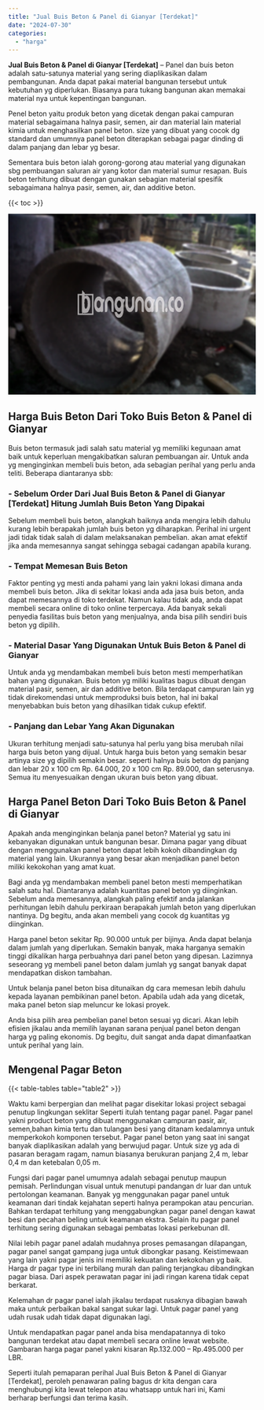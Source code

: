```yaml
---
title: "Jual Buis Beton & Panel di Gianyar [Terdekat]"
date: "2024-07-30"
categories: 
  - "harga"
---
```


**Jual Buis Beton & Panel di Gianyar \[Terdekat\]** – Panel dan buis beton adalah satu-satunya material yang sering diaplikasikan dalam pembangunan. Anda dapat pakai material bangunan tersebut untuk kebutuhan yg diperlukan. Biasanya para tukang bangunan akan memakai material nya untuk kepentingan bangunan.

Penel beton yaitu produk beton yang dicetak dengan pakai campuran material sebagaimana halnya pasir, semen, air dan material lain material kimia untuk menghasilkan panel beton. size yang dibuat yang cocok dg standard dan umumnya panel beton diterapkan sebagai pagar dinding di dalam panjang dan lebar yg besar.

Sementara buis beton ialah gorong-gorong atau material yang digunakan sbg pembuangan saluran air yang kotor dan material sumur resapan. Buis beton terhitung dibuat dengan gunakan sebagian material spesifik sebagaimana halnya pasir, semen, air, dan additive beton.

{{< toc >}}

![Jual Buis Beton & Panel di Gianyar [Terdekat]](/images/jual-panel-buis-beton-murah-32.png)

## Harga Buis Beton Dari Toko Buis Beton & Panel di Gianyar

Buis beton termasuk jadi salah satu material yg memiliki kegunaan amat baik untuk keperluan mengakibatkan saluran pembuangan air. Untuk anda yg menginginkan membeli buis beton, ada sebagian perihal yang perlu anda teliti. Beberapa diantaranya sbb:

### \- Sebelum Order Dari Jual Buis Beton & Panel di Gianyar \[Terdekat\] Hitung Jumlah Buis Beton Yang Dipakai

Sebelum membeli buis beton, alangkah baiknya anda mengira lebih dahulu kurang lebih berapakah jumlah buis beton yg diharapkan. Perihal ini urgent jadi tidak tidak salah di dalam melaksanakan pembelian. akan amat efektif jika anda memesannya sangat sehingga sebagai cadangan apabila kurang.

### \- Tempat Memesan Buis Beton

Faktor penting yg mesti anda pahami yang lain yakni lokasi dimana anda membeli buis beton. Jika di sekitar lokasi anda ada jasa buis beton, anda dapat memesannya di toko terdekat. Namun kalau tidak ada, anda dapat membeli secara online di toko online terpercaya. Ada banyak sekali penyedia fasilitas buis beton yang menjualnya, anda bisa pilih sendiri buis beton yg dipilih.

### \- Material Dasar Yang Digunakan Untuk Buis Beton & Panel di Gianyar

Untuk anda yg mendambakan membeli buis beton mesti memperhatikan bahan yang digunakan. Buis beton yg miliki kualitas bagus dibuat dengan material pasir, semen, air dan additive beton. Bila terdapat campuran lain yg tidak direkomendasi untuk memproduksi buis beton, hal ini bakal menyebabkan buis beton yang dihasilkan tidak cukup efektif.

### \- Panjang dan Lebar Yang Akan Digunakan

Ukuran terhitung menjadi satu-satunya hal perlu yang bisa merubah nilai harga buis beton yang dijual. Untuk harga buis beton yang semakin besar artinya size yg dipilih semakin besar. seperti halnya buis beton dg panjang dan lebar 20 x 100 cm Rp. 64.000, 20 x 100 cm Rp. 89.000, dan seterusnya. Semua itu menyesuaikan dengan ukuran buis beton yang dibuat.

## Harga Panel Beton Dari Toko Buis Beton & Panel di Gianyar

Apakah anda menginginkan belanja panel beton? Material yg satu ini kebanyakan digunakan untuk bangunan besar. Dimana pagar yang dibuat dengan menggunakan panel beton dapat lebih kokoh dibandingkan dg material yang lain. Ukurannya yang besar akan menjadikan panel beton miliki kekokohan yang amat kuat.

Bagi anda yg mendambakan membeli panel beton mesti memperhatikan salah satu hal. Diantaranya adalah kuantitas panel beton yg diinginkan. Sebelum anda memesannya, alangkah paling efektif anda jalankan perhitungan lebih dahulu perkiraan berapakah jumlah beton yang diperlukan nantinya. Dg begitu, anda akan membeli yang cocok dg kuantitas yg diinginkan.

Harga panel beton sekitar Rp. 90.000 untuk per bijinya. Anda dapat belanja dalam jumlah yang diperlukan. Semakin banyak, maka harganya semakin tinggi dikalikan harga perbuahnya dari panel beton yang dipesan. Lazimnya seseorang yg membeli panel beton dalam jumlah yg sangat banyak dapat mendapatkan diskon tambahan.

Untuk belanja panel beton bisa ditunaikan dg cara memesan lebih dahulu kepada layanan pembikinan panel beton. Apabila udah ada yang dicetak, maka panel beton siap meluncur ke lokasi proyek.

Anda bisa pilih area pembelian panel beton sesuai yg dicari. Akan lebih efisien jikalau anda memilih layanan sarana penjual panel beton dengan harga yg paling ekonomis. Dg begitu, duit sangat anda dapat dimanfaatkan untuk perihal yang lain.

## Mengenal Pagar Beton

{{< table-tables table="table2" >}}

Waktu kami berpergian dan melihat pagar disekitar lokasi project sebagai penutup lingkungan seklitar Seperti itulah tentang pagar panel. Pagar panel yakni product beton yang dibuat menggunakan campuran pasir, air, semen,bahan kimia tertu dan tulangan besi yang ditanam kedalamnya untuk memperkokoh komponen tersebut. Pagar panel beton yang saat ini sangat banyak diaplikasikan adalah yang berwujud pagar. Untuk size yg ada di pasaran beragam ragam, namun biasanya berukuran panjang 2,4 m, lebar 0,4 m dan ketebalan 0,05 m.

Fungsi dari pagar panel umumnya adalah sebagai penutup maupun pemisah. Perlindungan visual untuk menutupi pandangan dr luar dan untuk pertolongan keamanan. Banyak yg menggunakan pagar panel untuk keamanan dari tindak kejahatan seperti halnya perampokan atau pencurian. Bahkan terdapat terhitung yang menggabungkan pagar panel dengan kawat besi dan pecahan beling untuk keamanan ekstra. Selain itu pagar panel terhitung sering digunakan sebagai pembatas lokasi perkebunan dll.

Nilai lebih pagar panel adalah mudahnya proses pemasangan dilapangan, pagar panel sangat gampang juga untuk dibongkar pasang. Keistimewaan yang lain yakni pagar jenis ini memiliki kekuatan dan kekokohan yg baik. Harga dr pagar type ini terbilang murah dan paling terjangkau dibandingkan pagar biasa. Dari aspek perawatan pagar ini jadi ringan karena tidak cepat berkarat.

Kelemahan dr pagar panel ialah jikalau terdapat rusaknya dibagian bawah maka untuk perbaikan bakal sangat sukar lagi. Untuk pagar panel yang udah rusak udah tidak dapat digunakan lagi.

Untuk mendapatkan pagar panel anda bisa mendapatannya di toko bangunan terdekat atau dapat membeli secara online lewat website. Gambaran harga pagar panel yakni kisaran Rp.132.000 – Rp.495.000 per LBR.

Seperti itulah pemaparan perihal Jual Buis Beton & Panel di Gianyar \[Terdekat\], peroleh penawaran paling bagus dr kita dengan cara menghubungi kita lewat telepon atau whatsapp untuk hari ini, Kami berharap berfungsi dan terima kasih.
